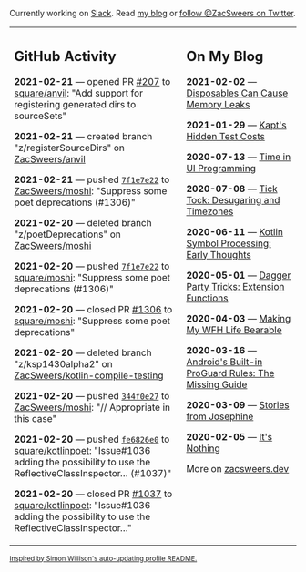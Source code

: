 Currently working on [Slack](https://slack.com/). Read [my blog](https://zacsweers.dev/) or [follow @ZacSweers on Twitter](https://twitter.com/ZacSweers).

<table><tr><td valign="top" width="60%">

## GitHub Activity
<!-- githubActivity starts -->
**2021-02-21** — opened PR [#207](https://api.github.com/repos/square/anvil/pulls/207) to [square/anvil](https://api.github.com/repos/square/anvil): "Add support for registering generated dirs to sourceSets"

**2021-02-21** — created branch "z/registerSourceDirs" on [ZacSweers/anvil](https://api.github.com/repos/ZacSweers/anvil)

**2021-02-21** — pushed [`7f1e7e22`](https://github.com/ZacSweers/moshi/commit/7f1e7e229e5c58506d9d11ded2605750d43aae22) to [ZacSweers/moshi](https://api.github.com/repos/ZacSweers/moshi): "Suppress some poet deprecations (#1306)"

**2021-02-20** — deleted branch "z/poetDeprecations" on [ZacSweers/moshi](https://api.github.com/repos/ZacSweers/moshi)

**2021-02-20** — pushed [`7f1e7e22`](https://github.com/square/moshi/commit/7f1e7e229e5c58506d9d11ded2605750d43aae22) to [square/moshi](https://api.github.com/repos/square/moshi): "Suppress some poet deprecations (#1306)"

**2021-02-20** — closed PR [#1306](https://api.github.com/repos/square/moshi/pulls/1306) to [square/moshi](https://api.github.com/repos/square/moshi): "Suppress some poet deprecations"

**2021-02-20** — deleted branch "z/ksp1430alpha2" on [ZacSweers/kotlin-compile-testing](https://api.github.com/repos/ZacSweers/kotlin-compile-testing)

**2021-02-20** — pushed [`344f0e27`](https://github.com/ZacSweers/moshi/commit/344f0e27c1f9d6c1eb1593cd4b8cea38bb7501f9) to [ZacSweers/moshi](https://api.github.com/repos/ZacSweers/moshi): "// Appropriate in this case"

**2021-02-20** — pushed [`fe6826e0`](https://github.com/square/kotlinpoet/commit/fe6826e06c667f51fa7029a97d59fbfdb3545752) to [square/kotlinpoet](https://api.github.com/repos/square/kotlinpoet): "Issue#1036 adding the possibility to use the ReflectiveClassInspector… (#1037)"

**2021-02-20** — closed PR [#1037](https://api.github.com/repos/square/kotlinpoet/pulls/1037) to [square/kotlinpoet](https://api.github.com/repos/square/kotlinpoet): "Issue#1036 adding the possibility to use the ReflectiveClassInspector…"
<!-- githubActivity ends -->
</td><td valign="top" width="40%">

## On My Blog
<!-- blog starts -->
**2021-02-02** — [Disposables Can Cause Memory Leaks](https://www.zacsweers.dev/disposables-can-cause-memory-leaks/)

**2021-01-29** — [Kapt's Hidden Test Costs](https://www.zacsweers.dev/kapts-hidden-test-costs/)

**2020-07-13** — [Time in UI Programming](https://www.zacsweers.dev/time-in-ui/)

**2020-07-08** — [Tick Tock: Desugaring and Timezones](https://www.zacsweers.dev/ticktock-desugaring-timezones/)

**2020-06-11** — [Kotlin Symbol Processing: Early Thoughts](https://www.zacsweers.dev/kotlin-symbol-processor-early-thoughts/)

**2020-05-01** — [Dagger Party Tricks: Extension Functions](https://www.zacsweers.dev/dagger-party-tricks-extension-functions/)

**2020-04-03** — [Making My WFH Life Bearable](https://www.zacsweers.dev/making-wfh-life-bearable/)

**2020-03-16** — [Android's Built-in ProGuard Rules: The Missing Guide](https://www.zacsweers.dev/android-proguard-rules/)

**2020-03-09** — [Stories from Josephine](https://www.zacsweers.dev/stories-from-josephine/)

**2020-02-05** — [It's Nothing](https://www.zacsweers.dev/its-nothing/)
<!-- blog ends -->
More on [zacsweers.dev](https://zacsweers.dev/)
</td></tr></table>

<sub><a href="https://simonwillison.net/2020/Jul/10/self-updating-profile-readme/">Inspired by Simon Willison's auto-updating profile README.</a></sub>